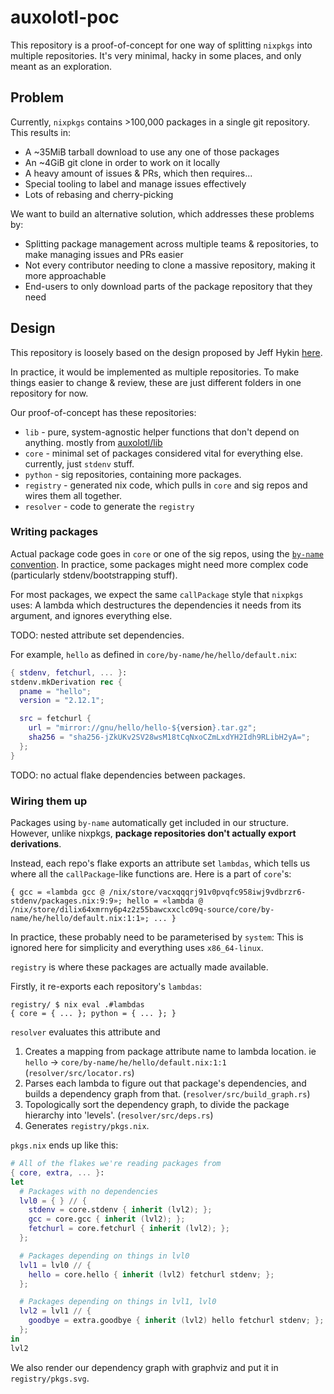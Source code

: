 # auxolotl-poc

This repository is a proof-of-concept for one way of splitting `nixpkgs` into multiple repositories.
It's very minimal, hacky in some places, and only meant as an exploration.

## Problem

Currently, `nixpkgs` contains >100,000 packages in a single git repository. This results in:

  - A ~35MiB tarball download to use any one of those packages
  - An ~4GiB git clone in order to work on it locally
  - A heavy amount of issues & PRs, which then requires...
  - Special tooling to label and manage issues effectively
  - Lots of rebasing and cherry-picking

We want to build an alternative solution, which addresses these problems by:

  - Splitting package management across multiple teams & repositories, to make managing issues and PRs easier
  - Not every contributor needing to clone a massive repository, making it more approachable
  - End-users to only download parts of the package repository that they need

## Design

This repository is loosely based on the design proposed by Jeff Hykin [here](https://forum.aux.computer/t/sig-repos-how-should-they-work/416/34).

In practice, it would be implemented as multiple repositories. To make things easier to change & review, these are just different folders in one repository for now.

Our proof-of-concept has these repositories:

  - `lib` - pure, system-agnostic helper functions that don't depend on anything. mostly from [auxolotl/lib](https://github.com/auxolotl/lib)
  - `core` - minimal set of packages considered vital for everything else. currently, just `stdenv` stuff.
  - `python` - sig repositories, containing more packages.
  - `registry` - generated nix code, which pulls in `core` and sig repos and wires them all together.
  - `resolver` - code to generate the `registry`

### Writing packages

Actual package code goes in `core` or one of the sig repos, using the [`by-name` convention](https://github.com/NixOS/nixpkgs/blob/master/pkgs/by-name/README.md). In practice, some packages might need more complex code (particularly stdenv/bootstrapping stuff).

For most packages, we expect the same `callPackage` style that `nixpkgs` uses: A lambda which destructures the dependencies it needs from its argument, and ignores everything else.

TODO: nested attribute set dependencies.

For example, `hello` as defined in `core/by-name/he/hello/default.nix`:

```nix
{ stdenv, fetchurl, ... }:
stdenv.mkDerivation rec {
  pname = "hello";
  version = "2.12.1";

  src = fetchurl {
    url = "mirror://gnu/hello/hello-${version}.tar.gz";
    sha256 = "sha256-jZkUKv2SV28wsM18tCqNxoCZmLxdYH2Idh9RLibH2yA=";
  };
}
```

TODO: no actual flake dependencies between packages.

### Wiring them up

Packages using `by-name` automatically get included in our structure. However, unlike nixpkgs, **package repositories don't actually export derivations**.

Instead, each repo's flake exports an attribute set `lambdas`, which tells us where all the `callPackage`-like functions are. Here is a part of `core`'s:

```
{ gcc = «lambda gcc @ /nix/store/vacxqqqrj91v0pvqfc958iwj9vdbrzr6-stdenv/packages.nix:9:9»; hello = «lambda @ /nix/store/dilix64xmrny6p4z2z55bawcxxclc09q-source/core/by-name/he/hello/default.nix:1:1»; ... }
```

In practice, these probably need to be parameterised by `system`: This is ignored here for simplicity and everything uses `x86_64-linux`.

`registry` is where these packages are actually made available.

Firstly, it re-exports each repository's `lambdas`:

```
registry/ $ nix eval .#lambdas
{ core = { ... }; python = { ... }; }
```

`resolver` evaluates this attribute and

  1. Creates a mapping from package attribute name to lambda location. ie `hello` -> `core/by-name/he/hello/default.nix:1:1` (`resolver/src/locator.rs`)
  2. Parses each lambda to figure out that package's dependencies, and builds a dependency graph from that. (`resolver/src/build_graph.rs`)
  3. Topologically sort the dependency graph, to divide the package hierarchy into 'levels'. (`resolver/src/deps.rs`)
  4. Generates `registry/pkgs.nix`.

`pkgs.nix` ends up like this:

```nix
# All of the flakes we're reading packages from
{ core, extra, ... }:
let
  # Packages with no dependencies
  lvl0 = { } // {
    stdenv = core.stdenv { inherit (lvl2); };
    gcc = core.gcc { inherit (lvl2); };
    fetchurl = core.fetchurl { inherit (lvl2); };
  };

  # Packages depending on things in lvl0
  lvl1 = lvl0 // {
    hello = core.hello { inherit (lvl2) fetchurl stdenv; };
  };

  # Packages depending on things in lvl1, lvl0
  lvl2 = lvl1 // {
    goodbye = extra.goodbye { inherit (lvl2) hello fetchurl stdenv; };
  };
in
lvl2
```

We also render our dependency graph with graphviz and put it in `registry/pkgs.svg`.
